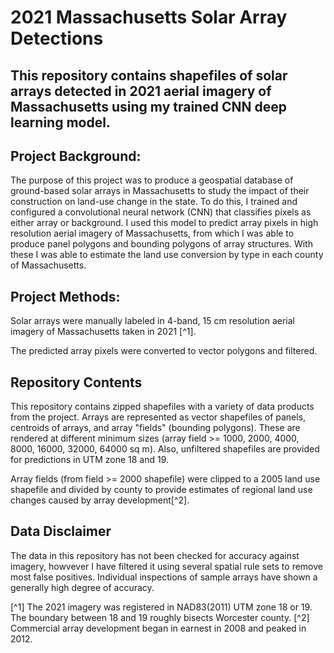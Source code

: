 # 2021 Massachusetts Solar Array Detections
## This repository contains shapefiles of solar arrays detected in 2021 aerial imagery of Massachusetts using my trained CNN deep learning model.

## Project Background: 
The purpose of this project was to produce a geospatial database of ground-based solar arrays in Massachusetts to study the impact of their construction on land-use change in the state. To do this, I trained and configured a convolutional neural network (CNN) that classifies pixels as either array or background. I used this model to predict array pixels in high resolution aerial imagery of Massachusetts, from which I was able to produce panel polygons and bounding polygons of array structures. With these I was able to estimate the land use conversion by type in each county of Massachusetts.

## Project Methods:
Solar arrays were manually labeled in 4-band, 15 cm resolution aerial imagery of Massachusetts taken in 2021 [^1].

The predicted array pixels were converted to vector polygons and filtered.

## Repository Contents
This repository contains zipped shapefiles with a variety of data products from the project. Arrays are represented as vector shapefiles of panels, centroids of arrays, and array "fields" (bounding polygons). These are rendered at different minimum sizes (array field >= 1000, 2000, 4000, 8000, 16000, 32000, 64000 sq m). Also, unfiltered shapefiles are provided for predictions in UTM zone 18 and 19. 

Array fields (from field >= 2000 shapefile) were clipped to a 2005 land use shapefile and divided by county to provide estimates of regional land use changes caused by array development[^2].

## Data Disclaimer
The data in this repository has not been checked for accuracy against imagery, howvever I have filtered it using several spatial rule sets to remove most false positives. Individual inspections of sample arrays have shown a generally high degree of accuracy.


[^1] The 2021 imagery was registered in NAD83(2011) UTM zone 18 or 19. The boundary between 18 and 19 roughly bisects Worcester county. 
[^2] Commercial array development began in earnest in 2008 and peaked in 2012. 
